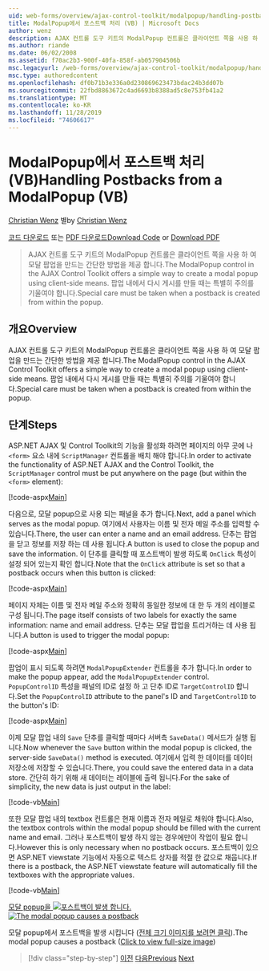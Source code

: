 ```yaml
---
uid: web-forms/overview/ajax-control-toolkit/modalpopup/handling-postbacks-from-a-modalpopup-vb
title: ModalPopup에서 포스트백 처리 (VB) | Microsoft Docs
author: wenz
description: AJAX 컨트롤 도구 키트의 ModalPopup 컨트롤은 클라이언트 쪽을 사용 하 여 모달 팝업을 만드는 간단한 방법을 제공 합니다. Pos를 사용 하는 경우 특별 한 주의를 기울여야 합니다.
ms.author: riande
ms.date: 06/02/2008
ms.assetid: f70ac2b3-900f-40fa-858f-ab057904506b
msc.legacyurl: /web-forms/overview/ajax-control-toolkit/modalpopup/handling-postbacks-from-a-modalpopup-vb
msc.type: authoredcontent
ms.openlocfilehash: df0b71b3e336a0d230869623473bdac24b3dd07b
ms.sourcegitcommit: 22fbd8863672c4ad6693b8388ad5c8e753fb41a2
ms.translationtype: MT
ms.contentlocale: ko-KR
ms.lasthandoff: 11/28/2019
ms.locfileid: "74606617"
---
```

# <a name="handling-postbacks-from-a-modalpopup-vb"></a><span data-ttu-id="c466a-104">ModalPopup에서 포스트백 처리(VB)</span><span class="sxs-lookup"><span data-stu-id="c466a-104">Handling Postbacks from a ModalPopup (VB)</span></span>

<span data-ttu-id="c466a-105">[Christian Wenz](https://github.com/wenz) 별</span><span class="sxs-lookup"><span data-stu-id="c466a-105">by [Christian Wenz](https://github.com/wenz)</span></span>

<span data-ttu-id="c466a-106">[코드 다운로드](https://download.microsoft.com/download/2/4/0/24052038-f942-4336-905b-b60ae56f0dd5/ModalPopup3.vb.zip) 또는 [PDF 다운로드](https://download.microsoft.com/download/b/6/a/b6ae89ee-df69-4c87-9bfb-ad1eb2b23373/modalpopup3VB.pdf)</span><span class="sxs-lookup"><span data-stu-id="c466a-106">[Download Code](https://download.microsoft.com/download/2/4/0/24052038-f942-4336-905b-b60ae56f0dd5/ModalPopup3.vb.zip) or [Download PDF](https://download.microsoft.com/download/b/6/a/b6ae89ee-df69-4c87-9bfb-ad1eb2b23373/modalpopup3VB.pdf)</span></span>

> <span data-ttu-id="c466a-107">AJAX 컨트롤 도구 키트의 ModalPopup 컨트롤은 클라이언트 쪽을 사용 하 여 모달 팝업을 만드는 간단한 방법을 제공 합니다.</span><span class="sxs-lookup"><span data-stu-id="c466a-107">The ModalPopup control in the AJAX Control Toolkit offers a simple way to create a modal popup using client-side means.</span></span> <span data-ttu-id="c466a-108">팝업 내에서 다시 게시를 만들 때는 특별히 주의를 기울여야 합니다.</span><span class="sxs-lookup"><span data-stu-id="c466a-108">Special care must be taken when a postback is created from within the popup.</span></span>

## <a name="overview"></a><span data-ttu-id="c466a-109">개요</span><span class="sxs-lookup"><span data-stu-id="c466a-109">Overview</span></span>

<span data-ttu-id="c466a-110">AJAX 컨트롤 도구 키트의 ModalPopup 컨트롤은 클라이언트 쪽을 사용 하 여 모달 팝업을 만드는 간단한 방법을 제공 합니다.</span><span class="sxs-lookup"><span data-stu-id="c466a-110">The ModalPopup control in the AJAX Control Toolkit offers a simple way to create a modal popup using client-side means.</span></span> <span data-ttu-id="c466a-111">팝업 내에서 다시 게시를 만들 때는 특별히 주의를 기울여야 합니다.</span><span class="sxs-lookup"><span data-stu-id="c466a-111">Special care must be taken when a postback is created from within the popup.</span></span>

## <a name="steps"></a><span data-ttu-id="c466a-112">단계</span><span class="sxs-lookup"><span data-stu-id="c466a-112">Steps</span></span>

<span data-ttu-id="c466a-113">ASP.NET AJAX 및 Control Toolkit의 기능을 활성화 하려면 페이지의 아무 곳에 나 `<form>` 요소 내에 `ScriptManager` 컨트롤을 배치 해야 합니다.</span><span class="sxs-lookup"><span data-stu-id="c466a-113">In order to activate the functionality of ASP.NET AJAX and the Control Toolkit, the `ScriptManager` control must be put anywhere on the page (but within the `<form>` element):</span></span>

[!code-aspx[Main](handling-postbacks-from-a-modalpopup-vb/samples/sample1.aspx)]

<span data-ttu-id="c466a-114">다음으로, 모달 popup으로 사용 되는 패널을 추가 합니다.</span><span class="sxs-lookup"><span data-stu-id="c466a-114">Next, add a panel which serves as the modal popup.</span></span> <span data-ttu-id="c466a-115">여기에서 사용자는 이름 및 전자 메일 주소를 입력할 수 있습니다.</span><span class="sxs-lookup"><span data-stu-id="c466a-115">There, the user can enter a name and an email address.</span></span> <span data-ttu-id="c466a-116">단추는 팝업을 닫고 정보를 저장 하는 데 사용 됩니다.</span><span class="sxs-lookup"><span data-stu-id="c466a-116">A button is used to close the popup and save the information.</span></span> <span data-ttu-id="c466a-117">이 단추를 클릭할 때 포스트백이 발생 하도록 `OnClick` 특성이 설정 되어 있는지 확인 합니다.</span><span class="sxs-lookup"><span data-stu-id="c466a-117">Note that the `OnClick` attribute is set so that a postback occurs when this button is clicked:</span></span>

[!code-aspx[Main](handling-postbacks-from-a-modalpopup-vb/samples/sample2.aspx)]

<span data-ttu-id="c466a-118">페이지 자체는 이름 및 전자 메일 주소와 정확히 동일한 정보에 대 한 두 개의 레이블로 구성 됩니다.</span><span class="sxs-lookup"><span data-stu-id="c466a-118">The page itself consists of two labels for exactly the same information: name and email address.</span></span> <span data-ttu-id="c466a-119">단추는 모달 팝업을 트리거하는 데 사용 됩니다.</span><span class="sxs-lookup"><span data-stu-id="c466a-119">A button is used to trigger the modal popup:</span></span>

[!code-aspx[Main](handling-postbacks-from-a-modalpopup-vb/samples/sample3.aspx)]

<span data-ttu-id="c466a-120">팝업이 표시 되도록 하려면 `ModalPopupExtender` 컨트롤을 추가 합니다.</span><span class="sxs-lookup"><span data-stu-id="c466a-120">In order to make the popup appear, add the `ModalPopupExtender` control.</span></span> <span data-ttu-id="c466a-121">`PopupControlID` 특성을 패널의 ID로 설정 하 고 단추 ID로 `TargetControlID` 합니다.</span><span class="sxs-lookup"><span data-stu-id="c466a-121">Set the `PopupControlID` attribute to the panel's ID and `TargetControlID` to the button's ID:</span></span>

[!code-aspx[Main](handling-postbacks-from-a-modalpopup-vb/samples/sample4.aspx)]

<span data-ttu-id="c466a-122">이제 모달 팝업 내의 `Save` 단추를 클릭할 때마다 서버측 `SaveData()` 메서드가 실행 됩니다.</span><span class="sxs-lookup"><span data-stu-id="c466a-122">Now whenever the `Save` button within the modal popup is clicked, the server-side `SaveData()` method is executed.</span></span> <span data-ttu-id="c466a-123">여기에서 입력 한 데이터를 데이터 저장소에 저장할 수 있습니다.</span><span class="sxs-lookup"><span data-stu-id="c466a-123">There, you could save the entered data in a data store.</span></span> <span data-ttu-id="c466a-124">간단히 하기 위해 새 데이터는 레이블에 출력 됩니다.</span><span class="sxs-lookup"><span data-stu-id="c466a-124">For the sake of simplicity, the new data is just output in the label:</span></span>

[!code-vb[Main](handling-postbacks-from-a-modalpopup-vb/samples/sample5.vb)]

<span data-ttu-id="c466a-125">또한 모달 팝업 내의 textbox 컨트롤은 현재 이름과 전자 메일로 채워야 합니다.</span><span class="sxs-lookup"><span data-stu-id="c466a-125">Also, the textbox controls within the modal popup should be filled with the current name and email.</span></span> <span data-ttu-id="c466a-126">그러나 포스트백이 발생 하지 않는 경우에만이 작업이 필요 합니다.</span><span class="sxs-lookup"><span data-stu-id="c466a-126">However this is only necessary when no postback occurs.</span></span> <span data-ttu-id="c466a-127">포스트백이 있으면 ASP.NET viewstate 기능에서 자동으로 텍스트 상자를 적절 한 값으로 채웁니다.</span><span class="sxs-lookup"><span data-stu-id="c466a-127">If there is a postback, the ASP.NET viewstate feature will automatically fill the textboxes with the appropriate values.</span></span>

[!code-vb[Main](handling-postbacks-from-a-modalpopup-vb/samples/sample6.vb)]

<span data-ttu-id="c466a-128">[모달 popup을 ![포스트백이 발생 합니다.](handling-postbacks-from-a-modalpopup-vb/_static/image2.png)](handling-postbacks-from-a-modalpopup-vb/_static/image1.png)</span><span class="sxs-lookup"><span data-stu-id="c466a-128">[![The modal popup causes a postback](handling-postbacks-from-a-modalpopup-vb/_static/image2.png)](handling-postbacks-from-a-modalpopup-vb/_static/image1.png)</span></span>

<span data-ttu-id="c466a-129">모달 popup에서 포스트백을 발생 시킵니다 ([전체 크기 이미지를 보려면 클릭](handling-postbacks-from-a-modalpopup-vb/_static/image3.png)).</span><span class="sxs-lookup"><span data-stu-id="c466a-129">The modal popup causes a postback ([Click to view full-size image](handling-postbacks-from-a-modalpopup-vb/_static/image3.png))</span></span>

> [!div class="step-by-step"]
> <span data-ttu-id="c466a-130">[이전](using-modalpopup-with-a-repeater-control-vb.md)
> [다음](positioning-a-modalpopup-vb.md)</span><span class="sxs-lookup"><span data-stu-id="c466a-130">[Previous](using-modalpopup-with-a-repeater-control-vb.md)
[Next](positioning-a-modalpopup-vb.md)</span></span>
